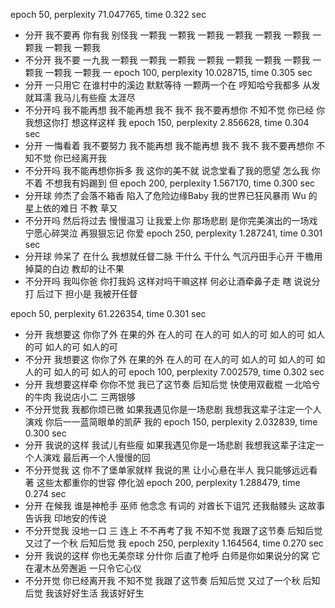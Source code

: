 epoch 50, perplexity 71.047765, time 0.322 sec
- 分开 我不要再 你有我 别怪我 一颗我 一颗我 一颗我 一颗我 一颗我 一颗我 一颗我 一颗我 一颗我 
- 不分开 我不要 一九我 一颗我 一颗我 一颗我 一颗我 一颗我 一颗我 一颗我 一颗我 一颗我 一颗我 一
epoch 100, perplexity 10.028715, time 0.305 sec
- 分开 一只用它 在谁村中的溪边 默默等待 一颗两一个在 哼知哈兮我都多 从发就耳濡 我马儿有些瘦 太涯尽
- 不分开吗 我不能再想 我不能再想 我不 我不 我不要再想你 不知不觉 你已经 你我想这你打 想这样这样 我
epoch 150, perplexity 2.856628, time 0.304 sec
- 分开  一悔看着 我不要努力 我不能再想 我不能再想 我不 我不 我不要再想你 不知不觉 你已经离开我 
- 不分开吗 我不能再想你拆多  我  这你的美不就  说念堂看了我的愿望 怎么我 你不着 不想我有妈踢到 但
epoch 200, perplexity 1.567170, time 0.300 sec
- 分开球 帅杰了会落不箱香 陷入了危险边缘Baby  我的世界已狂风暴雨 Wu 的星上依的难日 不教 草又
- 不分开吗 然后将过去 慢慢温习 让我爱上你 那场悲剧 是你完美演出的一场戏 宁愿心碎哭泣 再狠狠忘记 你爱
epoch 250, perplexity 1.287241, time 0.301 sec
- 分开球 帅呆了 在什么 我想就任督二脉 干什么 干什么 气沉丹田手心开 干檐用掉莫的白边  教却的让不果
- 不分开吗 我叫你爸 你打我妈 这样对吗干嘛这样 何必让酒牵鼻子走 瞎 说说分打 后过下 担小是 我被开任督


epoch 50, perplexity 61.226354, time 0.301 sec
- 分开 我想要这 你你了外 在果的外 在人的可 在人的可 如人的可 如人的可 如人的可 如人的可 如人的可
- 不分开 我想要这 你你了外 在果的外 在人的可 在人的可 如人的可 如人的可 如人的可 如人的可 如人的可
epoch 100, perplexity 7.002579, time 0.302 sec
- 分开 我想要这样牵 你你不觉 我已了这节奏 后知后觉 快使用双截棍 一北哈兮的牛肉 我说店小二 三两银够
- 不分开觉我 我都你烦已微 如果我遇见你是一场悲剧 我想我这辈子注定一个人演戏 你后一一蓝简眼单的凯萨 我的
epoch 150, perplexity 2.032839, time 0.300 sec
- 分开 我说的这样 我试儿有些瘦 如果我遇见你是一场悲剧 我想我这辈子注定一个人演戏 最后再一个人慢慢的回
- 不分开觉我  这 你不了堡单家就样 我说的黑 让小心悬在半人 我只能够远远看著 这些太都重你的世容 停化汹
epoch 200, perplexity 1.288479, time 0.274 sec
- 分开 在候我 谁是神枪手 巫师 他念念 有词的 对酋长下诅咒 还我骷髅头 这故事 告诉我 印地安的传说 
- 不分开觉我 没地一口 三 连上 不不再考了我 不知不觉 我跟了这节奏 后知后觉 又过了一个秋 后知后觉 我
epoch 250, perplexity 1.164564, time 0.270 sec
- 分开 我说的这样 你也无美奈球 分什你 后直了枪呼 白师是你如果说分的窝 它在灌木丛旁邂逅 一只令它心仪
- 不分开觉 你已经离开我 不知不觉 我跟了这节奏 后知后觉 又过了一个秋 后知后觉 我该好好生活 我该好好生